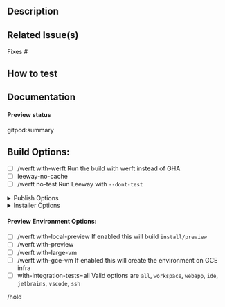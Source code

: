 ## Description
<!-- Describe your changes in detail -->

## Related Issue(s)
<!-- List the issue(s) this PR solves -->
Fixes #

## How to test
<!-- Provide steps to test this PR -->

## Documentation
<!--
Does this PR require updates to the documentation at www.gitpod.io/docs?
* Yes
  * 1. Please create a docs issue: https://github.com/gitpod-io/website/issues/new?labels=documentation&template=DOCS-NEW-FEATURE.yml&title=%5BDocs+-+New+Feature%5D%3A+%3Cyour+feature+name+here%3E
  * 2. Paste the link to the docs issue below this comment
* No
  * Are you sure? If so, nothing to do here.
-->

#### Preview status

gitpod:summary

## Build Options:

- [ ] /werft with-werft
      Run the build with werft instead of GHA
- [ ] leeway-no-cache
- [ ] /werft no-test
      Run Leeway with `--dont-test`

<details>
<summary>Publish Options</summary>

- [ ] /werft publish-to-npm
- [ ] /werft publish-to-jb-marketplace
</details>

<details>
<summary>Installer Options</summary>

- [ ] analytics=segment
- [ ] with-dedicated-emulation
- [ ] with-ws-manager-mk2
- [ ] workspace-feature-flags
  Add desired feature flags to the end of the line above, space separated
</details>

#### Preview Environment Options:
- [ ] /werft with-local-preview
      If enabled this will build `install/preview`
- [ ] /werft with-preview
- [ ] /werft with-large-vm
- [ ] /werft with-gce-vm
      If enabled this will create the environment on GCE infra
- [ ] with-integration-tests=all
      Valid options are `all`, `workspace`, `webapp`, `ide`, `jetbrains`, `vscode`, `ssh`

/hold
